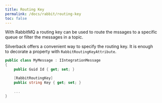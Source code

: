 ```yaml
---
title: Routing Key
permalink: /docs/rabbit/routing-key
toc: false
---
```


With RabbitMQ a routing key can be used to route the mssages to a specific queue or filter the messages in a topic.

Silverback offers a convenient way to specify the routing key. It is enough to decorate a property with `RabbitRoutingKeyAttribute`.

```c#
public class MyMessage : IIntegrationMessage
{
    public Guid Id { get; set; }

    [RabbitRoutingKey]
    public string Key { get; set; }
    
    ...
}
```
